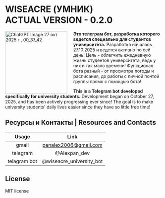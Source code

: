 # WISEACRE (УМНИК)ㅤㅤㅤㅤㅤACTUAL VERSION - 0.2.0

<p align="left">
  <img width="200" height="200" alt="ChatGPT Image 27 окт  2025 г , 00_37_42" src="https://github.com/user-attachments/assets/955690c0-35b6-47dd-b516-238cd83db6a9" align="left" style="margin-right: 20px;"/>
  
  **Это телеграм бот, разработка которого ведется специально для студентов университета.** 
  Разработка началась 27.10.2025 и ведется активно по сей день! Цель - облегчить ежедневную жизнь студентов университета, ведь у них и так мало времени! Функционал бота разный - от просмотра погоды и расписания, до работы с личной почтой группы прямо с помощью бота!
</p>

**This is a Telegram bot developed specifically for university students.** 
Development began on October 27, 2025, and has been actively progressing ever since! The goal is to make university students' daily lives easier since they have so little free time! 
<br clear="both">
## Ресурсы и Контакты | Resources and Contacts

| Usage   | Link
| :---:   | :--:
| gmail | panalex2006@gmail.com
| telegram | @Alexpan_dev
| telagram bot | @wiseacre_university_bot



## License ##
MIT license
